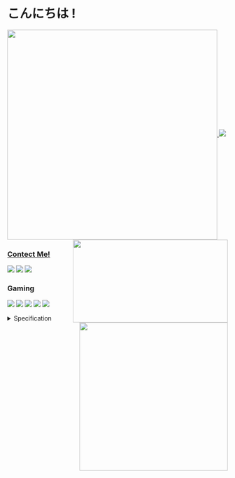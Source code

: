 # こんにちは !

<a href="#">
  <img width="480" align="center" src="https://github-readme-stats.vercel.app/api?username=Z0TEExt&theme=dark&hide_title=false&show_icons=true&hide_border=true&bg_color=0d1117&custom_title=GitHub%20Stats&icon_color=ffe5b4&include_all_commits=true&count_private=true"/>
<a href="https://discordapp.com/users/277397789909057538">
  <img height="189" width="354" align="right" src="https://lanyard-profile-readme.vercel.app/api/277397789909057538?bg=0d1117"/>
<a align="center" href="https://wakatime.com/@Z0TEExt">
  <img src="https://github-readme-stats.vercel.app/api/wakatime?username=Z0TEExt&theme=dark&layout=compact&range=all_time&hide_border=true&bg_color=0d1117"/>
<a href="https://github.com/Z0TEExt?tab=repositories">
  <img width="339" align="right" src="https://github-readme-stats.vercel.app/api/top-langs/?username=Z0TEExt&count_private=false&theme=dark&hide_border=true&bg_color=0d1117&hide=html,css,scss,c%2B%2B,&layout=compact&langs_count=10)](https://github.com/Z0TEExt?tab=repositories&q=&type=public"/>

### Contect Me!
[![](https://img.shields.io/badge/Facebook-%231877F2.svg?style=for-the-badge&logo=Facebook&logoColor=white)](https://facebook.com/Z0TEE)
[![](https://img.shields.io/badge/Discord-5865F2?logo=Discord&logoColor=white&style=for-the-badge)](https://discord.com/users/277397789909057538)
[![](https://img.shields.io/badge/Twitter-1DA1F2?logo=Twitter&logoColor=white&style=for-the-badge)](https://twitter.com/Z0TEExt)

</a>

### Gaming

[![](https://img.shields.io/badge/Steam-1b2838?logo=Steam&logoColor=white&style=for-the-badge)](https://steamcommunity.com/profiles/76561198302740141)
[![](https://img.shields.io/badge/Ubisoft-0070ff?logo=Ubisoft&logoColor=white&style=for-the-badge)](https://r6.tracker.network/profile/id/56d07617-a3a6-4d5f-a54f-94b193afe77a)
[![](https://img.shields.io/badge/Origin-F56C2D?logo=Origin&logoColor=white&style=for-the-badge)](https://www.origin.com/tha/th-th/profile/user/Us_m7_zkAXm4u_A4yP5DQA--/)
[![](https://img.shields.io/badge/Epic%20Games-313131?logo=EpicGames&logoColor=white&style=for-the-badge)](#)
[![](https://img.shields.io/badge/Xbox-107C10?logo=Xbox&logoColor=white&style=for-the-badge)](https://account.xbox.com/en-us/profile?gamertag=F1rstStr0ke&activetab=main:mainTab3)
<details>
<summary>
    Specification
</summary>
<p><br>
🖥 PC 
<br><br>
  <img src="https://img.shields.io/badge/Windows%2011-blue?logo=microsoft&logoColor=white&labelColor=1fa2f9&style=for-the-badge" /><br>
  <img src="https://img.shields.io/badge/CPU-AMD%20Ryzen%205%202600-DA0032?labelColor=fff&style=for-the-badge" /><br>
  <img src="https://img.shields.io/badge/RAM-8GB-115d33?labelColor=fff&style=for-the-badge" /><br>
  <img src="https://img.shields.io/badge/GPU-Nvidia%20GEFORCE%20GTX%201050TI-76b900?labelColor=fff&style=for-the-badge" />
</p>
💻 Laptop 
<p><br>
  <img src="https://img.shields.io/badge/Kali%20GNU / Linux-268BEE?style=for-the-badge&logo=kalilinux&logoColor=white" /><br>
  <img src="https://img.shields.io/badge/CPU-INTEL%20CORE%20I7%204712MQ-0071c5?labelColor=fff&style=for-the-badge" /><br>
  <img src="https://img.shields.io/badge/RAM-8GB-115d33?labelColor=fff&style=for-the-badge" /><br>
  <img src="https://img.shields.io/badge/GPU-INTEL%20HD%20GRAPHIC%204600-0071c5?labelColor=fff&style=for-the-badge" />
</p>
</details>
